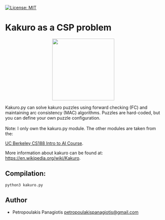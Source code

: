 [![License: MIT](https://img.shields.io/badge/License-MIT-yellow.svg)](https://opensource.org/licenses/MIT)
# Kakuro as a CSP problem 
<p align="center">
  <img  width="200" height="200" src="https://upload.wikimedia.org/wikipedia/commons/thumb/7/72/Kakuro_black_box_solution.svg/250px-Kakuro_black_box_solution.svg.png">
</p>
Kakuro.py can solve kakuro puzzles using forward checking (FC) and maintaining arc consistency (MAC) algorithms. Puzzles are hard-coded, but you can define your own puzzle configuration. <br /><br />
Note: I only own the kakuro.py module. The other modules are taken from the: <br />

[UC Berkeley CS188 Intro to AI Course](http://ai.berkeley.edu/home.html). 

More information about kakuro can be found at: https://en.wikipedia.org/wiki/Kakuro.

## Compilation: 
```
python3 kakuro.py
```

## Author
* Petropoulakis Panagiotis petropoulakispanagiotis@gmail.com
